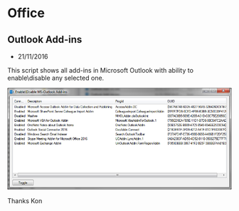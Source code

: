 # Office
## Outlook Add-ins
- 21/11/2016

This script shows all add-ins in Microsoft Outlook with ability to enable\disable any selected one.

![alt tag](https://github.com/RamiSyr/Office/raw/master/Screenshot.png)

Thanks Kon
